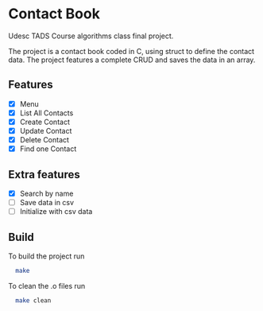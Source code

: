 # Contact Book

Udesc TADS Course algorithms class final project.

The project is a contact book coded in C, using struct to define the contact data.
The project features a complete CRUD and saves the data in an array.

## Features

- [x] Menu
- [x] List All Contacts
- [x] Create Contact
- [x] Update Contact
- [x] Delete Contact
- [x] Find one Contact

## Extra features

- [X] Search by name
- [ ] Save data in csv
- [ ] Initialize with csv data

## Build

To build the project run

```bash
  make
```

To clean the .o files run

```bash
  make clean
```
